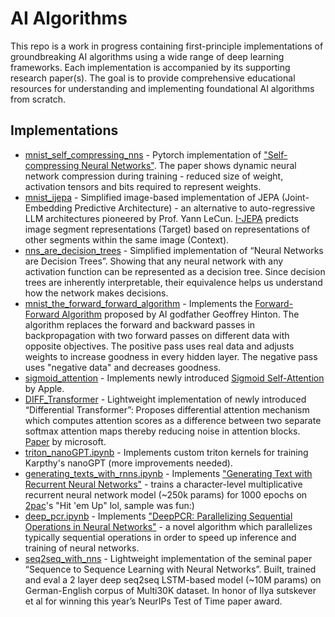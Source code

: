 # AI Algorithms

This repo is a work in progress containing first-principle implementations of groundbreaking AI algorithms using a wide range of deep learning frameworks. Each implementation is accompanied by its supporting research paper(s). The goal is to provide comprehensive educational resources for understanding and implementing foundational AI algorithms from scratch.

## Implementations
- [mnist_self_compressing_nns](https://github.com/Jaykef/ai-algorithms/blob/main/mnist_self_compression.ipynb) - Pytorch implementation of ["Self-compressing Neural Networks"](https://arxiv.org/pdf/2301.13142). The paper shows dynamic neural network compression during training - reduced size of weight, activation tensors and bits required to represent weights.
- [mnist_ijepa](https://github.com/Jaykef/ai-algorithms/blob/main/mnist_ijepa.ipynb) - Simplified image-based implementation of JEPA (Joint-Embedding Predictive Architecture) - an alternative to auto-regressive LLM architectures pioneered by Prof. Yann LeCun. [I-JEPA](https://arxiv.org/pdf/2301.08243.pdf) predicts image segment representations (Target) based on representations of other segments within the same image (Context).
- [nns_are_decision_trees](https://github.com/Jaykef/ai-algorithms/blob/main/nns_are%20decision_trees.ipynb) - Simplified implementation of “Neural Networks are Decision Trees”. Showing that any neural network with any activation function can be represented as a decision tree. Since decision trees are inherently interpretable, their equivalence helps us understand how the network makes decisions.
- [mnist_the_forward_forward_algorithm](https://github.com/Jaykef/ai-algorithms/blob/main/mnist_the_forward_forward_algorithm.ipynb) - Implements the [Forward-Forward Algorithm](https://arxiv.org/abs/2212.13345) proposed by AI godfather Geoffrey Hinton. The algorithm replaces the forward and backward passes in backpropagation with two forward passes on different data with opposite objectives. The positive pass uses real data and adjusts weights to increase goodness in every hidden layer. The negative pass uses "negative data" and decreases goodness.
- [sigmoid_attention](https://github.com/Jaykef/ai-algorithms/blob/main/sigmoid_attn.ipynb) - Implements newly introduced [Sigmoid Self-Attention](https://arxiv.org/abs/2409.04431) by Apple.
- [DIFF_Transformer](https://github.com/Jaykef/ai-algorithms/blob/main/DIFF_Transformer.ipynb) - Lightweight implementation of newly introduced “Differential Transformer”: Proposes differential attention mechanism which computes attention scores as a difference between two separate softmax attention maps thereby reducing noise in attention blocks. [Paper](https://arxiv.org/pdf/2410.05258) by microsoft.
- [triton_nanoGPT.ipynb](https://github.com/Jaykef/ai-algorithms/blob/main/triton_nanoGPT.ipynb) - Implements custom triton kernels for training Karpthy's nanoGPT (more improvements needed).
- [generating_texts_with_rnns.ipynb](https://github.com/Jaykef/ai-algorithms/blob/main/generating_texts_with_rnns.ipynb) - Implements ["Generating Text with Recurrent Neural Networks"](https://icml.cc/2011/papers/524_icmlpaper.pdf) - trains a character-level multiplicative recurrent neural network model (~250k params) for 1000 epochs on [2pac](https://github.com/Jaykef/ai-algorithms/blob/main/data/tupac.txt)'s "Hit 'em Up" lol, sample was fun:)
- [deep_pcr.ipynb](https://github.com/Jaykef/ai-algorithms/blob/main/deep_pcr.ipynb) - Implements ["DeepPCR: Parallelizing Sequential Operations in Neural Networks"](https://machinelearning.apple.com/research/deeppcr) - a novel algorithm which parallelizes typically sequential operations in order to speed up inference and training of neural networks.
- [seq2seq_with_nns](https://github.com/Jaykef/ai-algorithms/blob/main/seq2seq.ipynb) - Lightweight implementation of the seminal paper “Sequence to Sequence Learning with Neural Networks”. Built, trained and eval a 2 layer deep seq2seq LSTM-based model (~10M params) on German-English corpus of Multi30K dataset. In honor of Ilya sutskever et al for winning this year’s NeurIPs Test of Time paper award.
